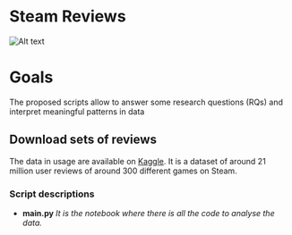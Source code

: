 # Steam Reviews 

![Alt text](https://camo.githubusercontent.com/b09870e49515c8c43bb50b698bc76d9e8cb484d0b93756cb1d1c0bf6f254a528/68747470733a2f2f7777772e766f7274657a2e6e65742f636f6e74656e7474656c6c65722e7068703f63743d6e65777326616374696f6e3d66696c652669643d3138363533)


# Goals
The proposed scripts allow  to answer some research questions (RQs)  and interpret meaningful patterns in data  

## Download sets of reviews
The data in usage are available on [Kaggle](https://www.kaggle.com/najzeko/steam-reviews-2021).
It is a dataset of around 21 million user reviews of around 300 different games on Steam.

### Script descriptions

- **main.py**
*It is the notebook where there is all the code to analyse the data.*
